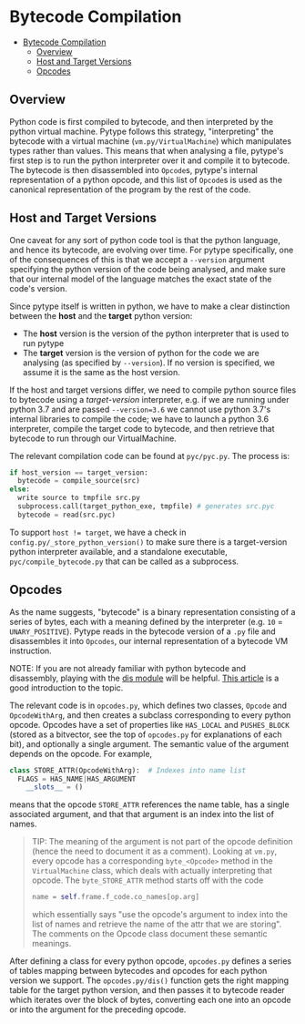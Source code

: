 # Bytecode Compilation

<!--*
freshness: { owner: 'mdemello' reviewed: '2021-11-29' }
*-->

<!--ts-->
   * [Bytecode Compilation](#bytecode-compilation)
      * [Overview](#overview)
      * [Host and Target Versions](#host-and-target-versions)
      * [Opcodes](#opcodes)

<!-- Added by: mdemello, at: 2021-11-29T20:54-08:00 -->

<!--te-->

## Overview

Python code is first compiled to bytecode, and then interpreted by the python
virtual machine. Pytype follows this strategy, "interpreting" the bytecode with
a virtual machine (`vm.py/VirtualMachine`) which manipulates types rather than
values. This means that when analysing a file, pytype's first step is to run the
python interpreter over it and compile it to bytecode. The bytecode is then
disassembled into `Opcode`s, pytype's internal representation of a python
opcode, and this list of `Opcode`s is used as the canonical representation of
the program by the rest of the code.

## Host and Target Versions

One caveat for any sort of python code tool is that the python language, and
hence its bytecode, are evolving over time. For pytype specifically, one of the
consequences of this is that we accept a `--version` argument specifying the
python version of the code being analysed, and make sure that our internal model
of the language matches the exact state of the code's version.

Since pytype itself is written in python, we have to make a clear distinction
between the **host** and the **target** python version:

* The **host** version is the version of the python interpreter that is used to
  run pytype
* The **target** version is the version of python for the code we are analysing
  (as specified by `--version`). If no version is specified, we assume it is the
  same as the host version.

If the host and target versions differ, we need to compile python source files
to bytecode using a *target-version* interpreter, e.g. if we are running under
python 3.7 and are passed `--version=3.6` we cannot use python 3.7's internal
libraries to compile the code; we have to launch a python 3.6 interpreter,
compile the target code to bytecode, and then retrieve that bytecode to run
through our VirtualMachine.

The relevant compilation code can be found at `pyc/pyc.py`. The process is:

```python
if host_version == target_version:
  bytecode = compile_source(src)
else:
  write source to tmpfile src.py
  subprocess.call(target_python_exe, tmpfile) # generates src.pyc
  bytecode = read(src.pyc)
```

To support `host != target`, we have a check in
`config.py/_store_python_version()` to make sure there is a target-version
python interpreter available, and a standalone executable,
`pyc/compile_bytecode.py` that can be called as a subprocess.

## Opcodes

As the name suggests, "bytecode" is a binary representation consisting of a
series of bytes, each with a meaning defined by the interpreter (e.g. `10` =
`UNARY_POSITIVE`).  Pytype reads in the bytecode version of a `.py` file and
disassembles it into `Opcodes`, our internal representation of a bytecode VM
instruction.

NOTE: If you are not already familiar with python bytecode and disassembly,
playing with the [dis module](https://docs.python.org/3/library/dis.html) will
be helpful. [This article](http://www.goldsborough.me/python/low-level/2016/10/04/00-31-30-disassembling_python_bytecode)
is a good introduction to the topic.

The relevant code is in `opcodes.py`, which defines two classes, `Opcode` and
`OpcodeWithArg`, and then creates a subclass corresponding to every python
opcode. Opcodes have a set of properties like `HAS_LOCAL` and `PUSHES_BLOCK`
(stored as a bitvector, see the top of `opcodes.py` for explanations of each
bit), and optionally a single argument. The semantic value of the argument
depends on the opcode. For example,

```python
class STORE_ATTR(OpcodeWithArg):  # Indexes into name list
  FLAGS = HAS_NAME|HAS_ARGUMENT
    __slots__ = ()
```

means that the opcode `STORE_ATTR` references the name table, has a single
associated argument, and that that argument is an index into the list of names.

> TIP: The meaning of the argument is not part of the opcode definition (hence the
> need to document it as a comment). Looking at `vm.py`, every opcode has a
> corresponding `byte_<Opcode>` method in the `VirtualMachine` class, which deals
> with actually interpreting that opcode. The `byte_STORE_ATTR` method starts off
> with the code
>
> ```python
> name = self.frame.f_code.co_names[op.arg]
> ```
>
> which essentially says "use the opcode's argument to index into the list of
> names and retrieve the name of the attr that we are storing". The comments on
> the Opcode class document these semantic meanings.

After defining a class for every python opcode, `opcodes.py` defines a series of
tables mapping between bytecodes and opcodes for each python version we support.
The `opcodes.py/dis()` function gets the right mapping table for the target
python version, and then passes it to bytecode reader which iterates over the
block of bytes, converting each one into an opcode or into the argument for the
preceding opcode.

